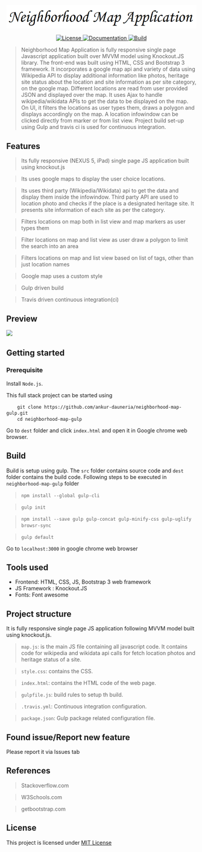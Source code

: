 <link href="https://fonts.googleapis.com/css?family=Playball" rel="stylesheet">

<p align="center">
  <a href="#"><img src="title.png"></a>
</p>
<p align="center">
  <a href="https://opensource.org/licenses/MIT" target="_blank">
    <img src="https://img.shields.io/badge/License-MIT-green.svg" alt="License">
  </a>
  <a href="#" target="_blank">
    <img src="https://img.shields.io/badge/documentation-complete-green.svg" alt="Documentation">
  </a>
  <a href="https://travis-ci.org/ankur-dauneria/neighborhood-map-gulp" target="_blank">
    <img src="https://travis-ci.org/ankur-dauneria/neighborhood-map-gulp.svg?branch=master" alt="Build">
  </a>
</p>

> Neighborhood Map Application is fully responsive single page Javascript application built over MVVM model using Knockout.JS library. The front-end was built using HTML, CSS and Bootstrap 3 framework. It incorporates a google map api and variety of data using Wikipedia API to display additional information like photos, heritage site status about the location and site information as per site category, on the google map. Different locations are read from user provided JSON and displayed over the map. It uses Ajax to handle wikipedia/wikidata APIs to get the data to be displayed on the map. On UI, it filters the locations as user types them, draws a polygon and displays accordingly on the map. A location infowindow can be clicked directly from marker or from list view. Project build set-up using Gulp and travis ci is used for continuous integration.

## Features

> Its fully responsive (NEXUS 5, iPad) single page JS application built using knockout.js

> Its uses google maps to display the user choice locations.

> Its uses third party (Wikipedia/Wikidata) api to get the data and display them inside the infowindow. Third party API are used to location photo and checks if the place is a designated heritage site. It presents site information of each site as per the category.

> Filters locations on map both in list view and map markers as user types them

> Filter locations on map and list view as user draw a polygon to limit the search into an area

> Filters locations on map and list view based on list of tags, other than just location names

> Google map uses a custom style

> Gulp driven build

> Travis driven continuous integration(ci)

## Preview

<img src="preview_nm.gif" height="600"/>


## Getting started

### Prerequisite

Install `Node.js`.

This full stack project can be started using

```
    git clone https://github.com/ankur-dauneria/neighborhood-map-gulp.git
    cd neighborhood-map-gulp

```

Go to `dest` folder and click `index.html` and open it in Google chrome web browser.

## Build

Build is setup using gulp. The `src` folder contains source code and `dest` folder contains the build code.
Following steps to be executed in `neighborhood-map-gulp` folder

> `npm install --global gulp-cli`

> `gulp init`

> `npm install --save gulp gulp-concat gulp-minify-css gulp-uglify browsr-sync`

> `gulp default`


Go to `localhost:3000` in google chrome web browser

## Tools used

* Frontend: HTML, CSS, JS, Bootstrap 3 web framework
* JS Framework : Knockout.JS
* Fonts: Font awesome


## Project structure

It is fully responsive single page JS application following MVVM model built using knockout.js.

> `map.js`: is the main JS file containing all javascript code. It contains code for wikipedia and wikidata api calls for fetch location photos and heritage status of a site.

> `style.css`: contains the CSS.

> `index.html`: contains the HTML code of the web page.

> `gulpfile.js`: build rules to setup th build.

> `.travis.yml`: Continuous integration configuration.

> `package.json`: Gulp package related configuration file.

## Found issue/Report new feature

Please report it via Issues tab

## References

> Stackoverflow.com

> W3Schools.com

> getbootstrap.com

## License

This project is licensed under [MIT License](license.md)